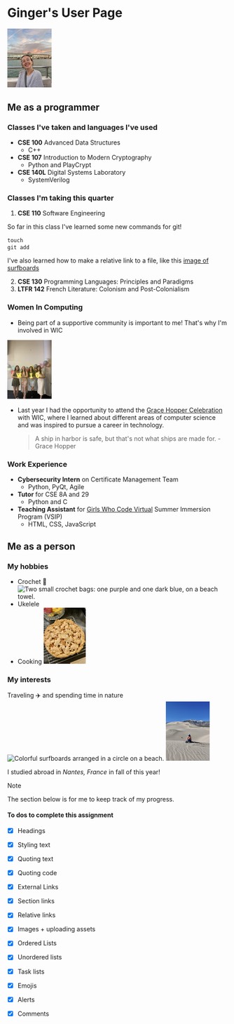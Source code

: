 # Ginger's User Page
<img src="/assets/g4smith.jpg" width=20% height=20%>

## Me as a programmer

### Classes I've taken and languages I've used
- **CSE 100** Advanced Data Structures
  - C++
- **CSE 107** Introduction to Modern Cryptography
  - Python and PlayCrypt
- **CSE 140L** Digital Systems Laboratory
  - SystemVerilog

### Classes I'm taking this quarter
1. **CSE 110** Software Engineering

So far in this class I've learned some new commands for git!
```
touch
git add
```

I've also learned how to make a relative link to a file, like this
[image of surfboards](assets/surfboards.jpg)

2. **CSE 130** Programming Languages: Principles and Paradigms
3. **LTFR 142** French Literature: Colonism and Post-Colonialism


### Women In Computing
- Being part of a supportive community is important to me! That's why I'm involved in WIC
<img src="/assets/wicbanq.jpg" alt="Four girls in dresses standing in front of balloons holding letters that spell out WIC" width=20% height=20%>

- Last year I had the opportunity to attend the [Grace Hopper Celebration](https://ghc.anitab.org) with WIC, where I learned about different areas of computer science and was inspired to pursue a career in technology.

  > A ship in harbor is safe, but that's not what ships are made for. -Grace Hopper


### Work Experience
- **Cybersecurity Intern** on Certificate Management Team
  - Python, PyQt, Agile
- **Tutor** for CSE 8A and 29
  - Python and C
- **Teaching Assistant** for [Girls Who Code Virtual](https://girlswhocode.com) Summer Immersion Program (VSIP)
  - HTML, CSS, JavaScript


## Me as a person
### My hobbies
- Crochet 🧶 <img src="/assets/crochet.jpg" alt="Two small crochet bags: one purple and one dark blue, on a beach towel." width=20% height=20%>
- Ukelele
- Cooking <img src="/assets/pie2.jpg" alt="A handmade pie with the crust cut into the shapes of leaves." width=20% height=20%>

### My interests
Traveling ✈️ and spending time in nature <img src="/assets/surfboards.jpg" alt="Colorful surfboards arranged in a circle on a beach." width=20% height=20%> <img src="/assets/dunes.jpg" alt="A girl sitting on the top of a sand dune with blue sky in the background." width=20% height=20%>

I studied abroad in *Nantes, France* in fall of this year!

<!-- Other method to insert an image: ![A picture of me!](/assets/g4smith.jpg) -->

> [!NOTE]
> The section below is for me to keep track of my progress.

#### To dos to complete this assignment
- [x] Headings
- [x] Styling text
- [x] Quoting text
- [x] Quoting code
- [x] External Links
- [x] Section links <!-- these exist automatically! -->
- [x] Relative links <!-- (Link to another .md file or an image in your repo. If linking to an image, encode it as a regular link rather than an image.)  -->
- [x] Images + uploading assets
- [x] Ordered Lists
- [x] Unordered lists
- [x] Task lists
- [x] Emojis
- [x] Alerts
- [x] Comments

      
